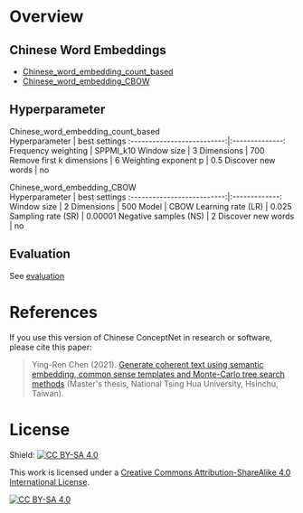 # Overview

## Chinese Word Embeddings
- [Chinese_word_embedding_count_based](https://mega.nz/file/2RowDQrC#WiZ6z-HdeB7ysN97C_0GIQeXuS7JsX1TDhZOcttPsfg)
- [Chinese_word_embedding_CBOW](https://mega.nz/file/ScxjgZAA#mhZyzQfRTZWcRatIPiI8e-9Frf4DqV9AGm5gUBf2TgQ)

## Hyperparameter
Chinese_word_embedding_count_based  
Hyperparameter              | best settings
:--------------------------:|:--------------:
Frequency weighting         | SPPMI_k10
Window size                 | 3
Dimensions                  | 700
Remove first k dimensions   | 6
Weighting exponent p        | 0.5
Discover new words          | no

      
Chinese_word_embedding_CBOW  
Hyperparameter              | best settings
:--------------------------:|:-------------:
Window size                 | 2
Dimensions                  | 500
Model                       | CBOW
Learning rate (LR)          | 0.025
Sampling rate (SR)          | 0.00001
Negative samples (NS)       | 2
Discover new words          | no

## Evaluation
See [evaluation](https://github.com/play0137/Traditional_Chinese_word_embedding/tree/master/evaluation)

# References
If you use this version of Chinese ConceptNet in research or software, please cite this paper:
> Ying-Ren Chen (2021). [Generate coherent text using semantic embedding, common sense templates and Monte-Carlo tree search methods](https://etd.lib.nctu.edu.tw/cgi-bin/gs32/hugsweb.cgi?o=dnthucdr&s=id=%22G021040625840%22.&searchmode=basic) (Master's thesis, National Tsing Hua University, Hsinchu, Taiwan).  



# License
Shield: [![CC BY-SA 4.0][cc-by-sa-shield]][cc-by-sa]

This work is licensed under a
[Creative Commons Attribution-ShareAlike 4.0 International License][cc-by-sa].

[![CC BY-SA 4.0][cc-by-sa-image]][cc-by-sa]

[cc-by-sa]: http://creativecommons.org/licenses/by-sa/4.0/
[cc-by-sa-image]: https://licensebuttons.net/l/by-sa/4.0/88x31.png
[cc-by-sa-shield]: https://img.shields.io/badge/License-CC%20BY--SA%204.0-lightgrey.svg
